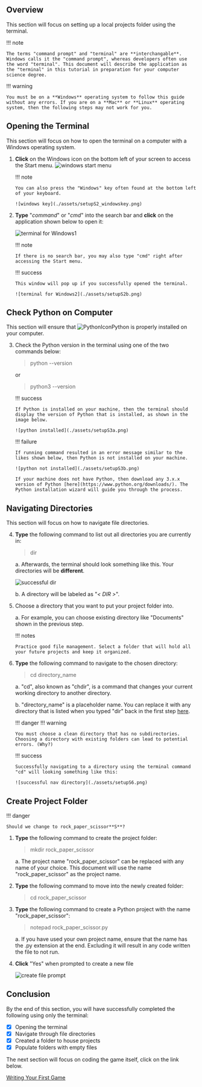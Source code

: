 ## Overview

This section will focus on setting up a local projects folder using the terminal.

!!! note

    The terms "command prompt" and "terminal" are **interchangable**. Windows calls it the "command prompt", whereas developers often use the word "terminal". This document will describe the application as the "terminal" in this tutorial in preparation for your computer science degree.

!!! warning

    You must be on a **Windows** operating system to follow this guide without any errors. If you are on a **Mac** or **Linux** operating system, then the following steps may not work for you.

## Opening the Terminal

This section will focus on how to open the terminal on a computer with a Windows operating system.

1.  **Click** on the Windows icon on the bottom left of your screen to access the Start menu.
    ![windows start menu](./assets/setupS1.png)

    !!! note

        You can also press the "Windows" key often found at the bottom left of your keyboard.

        ![windows key](./assets/setupS2_windowskey.png)

2.  **Type** "_command_" or "_cmd_" into the search bar and **click** on the application shown below to open it:

    ![terminal for Windows1](./assets/setupS2a.png)

    !!! note

        If there is no search bar, you may also type "cmd" right after accessing the Start menu.

    !!! success

        This window will pop up if you successfully opened the terminal.

        ![terminal for Windows2](./assets/setupS2b.png)

## Check Python on Computer

This section will ensure that ![PythonIcon](./assets/python_icon_small.png)Python is properly installed on your computer.

3.  Check the Python version in the terminal using one of the two commands below:

    > python --version

    or

    > python3 --version

    !!! success

        If Python is installed on your machine, then the terminal should display the version of Python that is installed, as shown in the image below.

        ![python installed](./assets/setupS3a.png)

    !!! failure

        If running command resulted in an error message similar to the likes shown below, then Python is not installed on your machine.

        ![python not installed](./assets/setupS3b.png)

        If your machine does not have Python, then download any 3.x.x version of Python [here](https://www.python.org/downloads/). The Python installation wizard will guide you through the process.

## Navigating Directories

This section will focus on how to navigate file directories.

4.  **Type** the following command to list out all directories you are currently in:

    > dir

    a. Afterwards, the terminal should look something like this. Your directories will be **different**.

    ![successful dir](./assets/setupS4.png)

    b. A directory will be labeled as "_< DIR >_".

5.  Choose a directory that you want to put your project folder into.

    a. For example, you can choose existing directory like "Documents" shown in the previous step.

    !!! notes

        Practice good file management. Select a folder that will hold all your future projects and keep it organized.

6.  **Type** the following command to navigate to the chosen directory:

    > cd directory_name

    a. "cd", also known as "chdir", is a command that changes your current working directory to another directory.

    b. "directory_name" is a placeholder name. You can replace it with any directory that is listed when you typed "dir" back in the first step [here](./Setting%20Up%20Your%20Project.md/#navigating-directories).

    !!! danger
    !!! warning

        You must choose a clean directory that has no subdirectories. Choosing a directory with existing folders can lead to potential errors. (Why?)

    !!! success

        Successfully navigating to a directory using the terminal command "cd" will looking something like this:

        ![successful nav directory](./assets/setupS6.png)

## Create Project Folder

!!! danger

    Should we change to rock_paper_scissor**S**?

1.  **Type** the following command to create the project folder:

    > mkdir rock_paper_scissor

    a. The project name "rock_paper_scissor" can be replaced with any name of your choice. This document will use the name "rock_paper_scissor" as the project name.

2.  **Type** the following command to move into the newly created folder:

    > cd rock_paper_scissor

3.  **Type** the following command to create a Python project with the name "rock_paper_scissor":

    > notepad rock_paper_scissor.py

    a. If you have used your own project name, ensure that the name has the .py extension at the end. Excluding it will result in any code written the file to not run.

4.  **Click** "Yes" when prompted to create a new file

    ![create file prompt](./assets/setupS7.png)

## Conclusion

By the end of this section, you will have successfully completed the following using only the terminal:

-   [x] Opening the terminal
-   [x] Navigate through file directories
-   [x] Created a folder to house projects
-   [x] Populate folders with empty files

The next section will focus on coding the game itself, click on the link below.

[Writing Your First Game](./Writing%20Your%20First%20Game.md)
